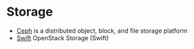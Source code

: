 # Storage

* [Ceph](https://github.com/ceph/ceph) is a distributed object, block, and file storage platform
* [Swift](https://github.com/openstack/swift) OpenStack Storage (Swift)
